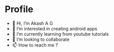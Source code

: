 # Profile
- 👋 Hi, I’m Akash A G
- 👀 I’m interested in creating android apps
- 🌱 I’m currently learning from youtube tutorials
- 💞️ I’m looking to collaborate
- 📫 How to reach me ?

<!---
AkashAG1999/AkashAG1999 is a ✨ special ✨ repository because its `README.md` (this file) appears on your GitHub profile.
You can click the Preview link to take a look at your changes.
--->
